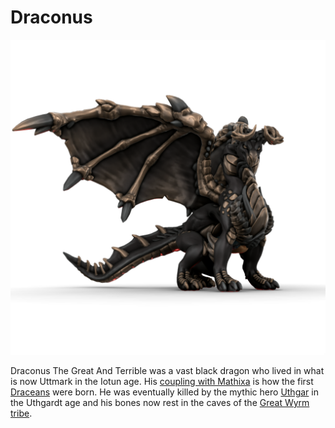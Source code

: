 # Draconus
![](draconus.png)

Draconus The Great And Terrible was a vast black dragon who lived in what is now Uttmark in the Iotun age. His [coupling with Mathixa](/stories/mathixa_and_the_dragon) is how the first [Draceans](/species/dragonborn) were born. He was eventually killed by the mythic hero [Uthgar](/cosmology/daemons/apotheotes/uthgar) in the Uthgardt age and his bones now rest in the caves of the [Great Wyrm tribe](/places/uttmark/index.md#great-worm).